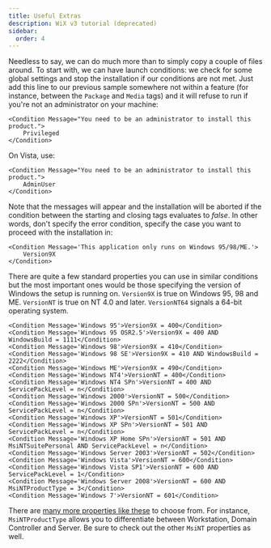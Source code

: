 ```yaml
---
title: Useful Extras
description: WiX v3 tutorial (deprecated)
sidebar:
  order: 4
---
```


Needless to say, we can do much more than to simply copy a couple of files around. To start with, we can have launch conditions: we check for some global settings and stop the installation if our conditions are not met. Just add this line to our previous sample somewhere not within a feature (for instance, between the `Package` and `Media` tags) and it will refuse to run if you're not an administrator on your machine:

    <Condition Message="You need to be an administrator to install this product.">
        Privileged
    </Condition>

On Vista, use:

    <Condition Message="You need to be an administrator to install this product.">
        AdminUser
    </Condition>

Note that the messages will appear and the installation will be aborted if the condition between the starting and closing tags evaluates to *false*. In other words, don't specify the error condition, specify the case you want to proceed with the installation in:

    <Condition Message='This application only runs on Windows 95/98/ME.'>
        Version9X
    </Condition>

There are quite a few standard properties you can use in similar conditions but the most important ones would be those specifying the version of Windows the setup is running on. `Version9X` is true on Windows 95, 98 and ME. `VersionNT` is true on NT 4.0 and later. `VersionNT64` signals a 64-bit operating system.

    <Condition Message='Windows 95'>Version9X = 400</Condition>
    <Condition Message='Windows 95 OSR2.5'>Version9X = 400 AND WindowsBuild = 1111</Condition>
    <Condition Message='Windows 98'>Version9X = 410</Condition>
    <Condition Message='Windows 98 SE'>Version9X = 410 AND WindowsBuild = 2222</Condition>
    <Condition Message='Windows ME'>Version9X = 490</Condition>
    <Condition Message='Windows NT4'>VersionNT = 400</Condition>
    <Condition Message='Windows NT4 SPn'>VersionNT = 400 AND ServicePackLevel = n</Condition>
    <Condition Message='Windows 2000'>VersionNT = 500</Condition>
    <Condition Message='Windows 2000 SPn'>VersionNT = 500 AND ServicePackLevel = n</Condition>
    <Condition Message='Windows XP'>VersionNT = 501</Condition>
    <Condition Message='Windows XP SPn'>VersionNT = 501 AND ServicePackLevel = n</Condition>
    <Condition Message='Windows XP Home SPn'>VersionNT = 501 AND MsiNTSuitePersonal AND ServicePackLevel = n</Condition>
    <Condition Message='Windows Server 2003'>VersionNT = 502</Condition>
    <Condition Message='Windows Vista'>VersionNT = 600</Condition>
    <Condition Message='Windows Vista SP1'>VersionNT = 600 AND ServicePackLevel = 1</Condition>
    <Condition Message='Windows Server 2008'>VersionNT = 600 AND MsiNTProductType = 3</Condition>
    <Condition Message='Windows 7'>VersionNT = 601</Condition>

There are [many more properties like these](http://msdn.microsoft.com/en-us/library/aa370905(VS.85).aspx#operating_system_properties) to choose from. For instance, `MsiNTProductType` allows you to differentiate between Workstation, Domain Controller and Server. Be sure to check out the other `MsiNT` properties as well.
